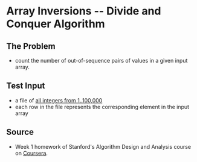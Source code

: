 Array Inversions -- Divide and Conquer Algorithm
===

## The Problem
* count the number of out-of-sequence pairs of values in a given input array.

## Test Input
* a file of [all integers from 1..100,000](http://spark-public.s3.amazonaws.com/algo1/programming_prob/IntegerArray.txt)
* each row in the file represents the corresponding element in the input array

## Source
* Week 1 homework of Stanford's Algorithm Design and Analysis course on [Coursera](https://class.coursera.org/algo-007/).
